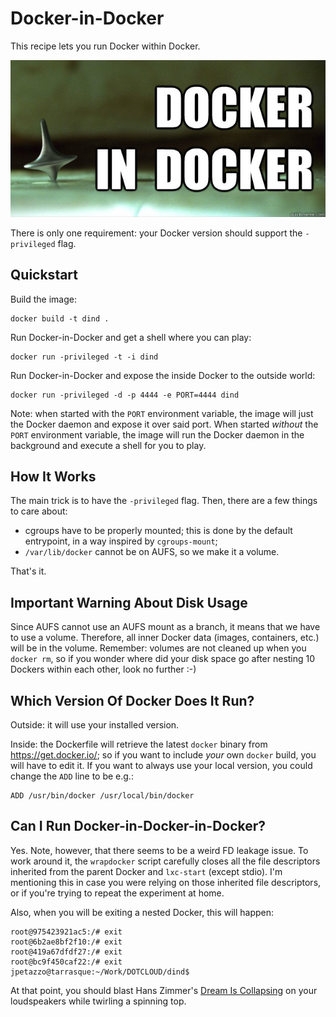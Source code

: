 # Docker-in-Docker

This recipe lets you run Docker within Docker.

![Inception's Spinning Top](spintop.jpg)

There is only one requirement: your Docker version should support the
`-privileged` flag.


## Quickstart

Build the image:
```
docker build -t dind .
```

Run Docker-in-Docker and get a shell where you can play:
```
docker run -privileged -t -i dind
```

Run Docker-in-Docker and expose the inside Docker to the outside world:
```
docker run -privileged -d -p 4444 -e PORT=4444 dind
```

Note: when started with the `PORT` environment variable, the image will just
the Docker daemon and expose it over said port. When started *without* the
`PORT` environment variable, the image will run the Docker daemon in the
background and execute a shell for you to play.


## How It Works

The main trick is to have the `-privileged` flag. Then, there are a few things
to care about:

- cgroups have to be properly mounted; this is done by the default entrypoint,
  in a way inspired by `cgroups-mount`;
- `/var/lib/docker` cannot be on AUFS, so we make it a volume.

That's it.


## Important Warning About Disk Usage

Since AUFS cannot use an AUFS mount as a branch, it means that we have to
use a volume. Therefore, all inner Docker data (images, containers, etc.)
will be in the volume. Remember: volumes are not cleaned up when you
`docker rm`, so if you wonder where did your disk space go after nesting
10 Dockers within each other, look no further :-)


## Which Version Of Docker Does It Run?

Outside: it will use your installed version.

Inside: the Dockerfile will retrieve the latest `docker` binary from
https://get.docker.io/; so if you want to include *your* own `docker`
build, you will have to edit it. If you want to always use your local
version, you could change the `ADD` line to be e.g.:

    ADD /usr/bin/docker /usr/local/bin/docker


## Can I Run Docker-in-Docker-in-Docker?

Yes. Note, however, that there seems to be a weird FD leakage issue.
To work around it, the `wrapdocker` script carefully closes all the
file descriptors inherited from the parent Docker and `lxc-start`
(except stdio). I'm mentioning this in case you were relying on
those inherited file descriptors, or if you're trying to repeat
the experiment at home.

Also, when you will be exiting a nested Docker, this will happen:

```
root@975423921ac5:/# exit
root@6b2ae8bf2f10:/# exit
root@419a67dfdf27:/# exit
root@bc9f450caf22:/# exit
jpetazzo@tarrasque:~/Work/DOTCLOUD/dind$
```
At that point, you should blast Hans Zimmer's [Dream Is Collapsing](
www.youtube.com/watch?v=_IdA7aV4ftY) on your loudspeakers while twirling
a spinning top.

